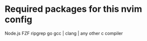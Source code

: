 
# Required packages for this nvim config
Node.js
FZF
ripgrep
go
gcc | clang | any other c compiler 
